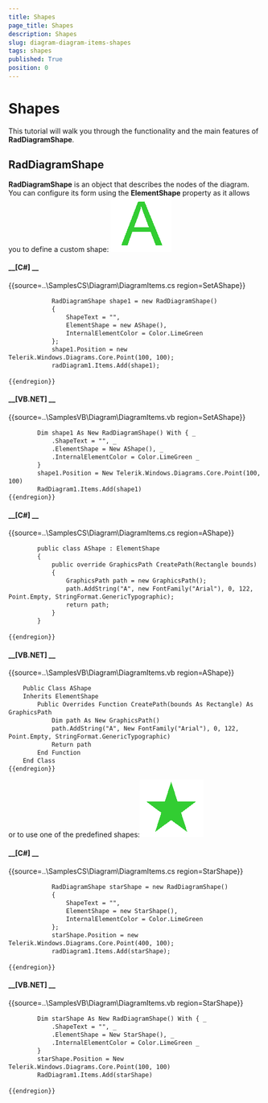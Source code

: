 ```yaml
---
title: Shapes
page_title: Shapes
description: Shapes
slug: diagram-diagram-items-shapes
tags: shapes
published: True
position: 0
---
```


# Shapes



This tutorial will walk you through the functionality and the main features of __RadDiagramShape__.

## RadDiagramShape

__RadDiagramShape__ is an object that describes the nodes of the diagram.
          You can configure its form using the __ElementShape__ property as it allows you to define a custom shape:
        ![diagram-diagram-items-shapes 001](images/diagram-diagram-items-shapes001.png)

#### __[C#] __

{{source=..\SamplesCS\Diagram\DiagramItems.cs region=SetAShape}}
	            
	            RadDiagramShape shape1 = new RadDiagramShape()
	            {
	                ShapeText = "",
	                ElementShape = new AShape(),
	                InternalElementColor = Color.LimeGreen
	            };
	            shape1.Position = new Telerik.Windows.Diagrams.Core.Point(100, 100);
	            radDiagram1.Items.Add(shape1);
	            
	{{endregion}}



#### __[VB.NET] __

{{source=..\SamplesVB\Diagram\DiagramItems.vb region=SetAShape}}
	
	        Dim shape1 As New RadDiagramShape() With { _
	            .ShapeText = "", _
	            .ElementShape = New AShape(), _
	            .InternalElementColor = Color.LimeGreen _
	        }
	        shape1.Position = New Telerik.Windows.Diagrams.Core.Point(100, 100)
	        RadDiagram1.Items.Add(shape1)
	{{endregion}}



#### __[C#] __

{{source=..\SamplesCS\Diagram\DiagramItems.cs region=AShape}}
	        
	        public class AShape : ElementShape
	        { 
	            public override GraphicsPath CreatePath(Rectangle bounds)
	            {
	                GraphicsPath path = new GraphicsPath();
	                path.AddString("A", new FontFamily("Arial"), 0, 122, Point.Empty, StringFormat.GenericTypographic);
	                return path;
	            }
	        }
	    
	{{endregion}}



#### __[VB.NET] __

{{source=..\SamplesVB\Diagram\DiagramItems.vb region=AShape}}
	
	    Public Class AShape
	    Inherits ElementShape
	        Public Overrides Function CreatePath(bounds As Rectangle) As GraphicsPath
	            Dim path As New GraphicsPath()
	            path.AddString("A", New FontFamily("Arial"), 0, 122, Point.Empty, StringFormat.GenericTypographic)
	            Return path
	        End Function
	    End Class
	{{endregion}}



or to use one of the predefined shapes:![diagram-diagram-items-shapes 002](images/diagram-diagram-items-shapes002.png)

#### __[C#] __

{{source=..\SamplesCS\Diagram\DiagramItems.cs region=StarShape}}
	            
	            RadDiagramShape starShape = new RadDiagramShape()
	            {
	                ShapeText = "",
	                ElementShape = new StarShape(),
	                InternalElementColor = Color.LimeGreen
	            };
	            starShape.Position = new Telerik.Windows.Diagrams.Core.Point(400, 100);
	            radDiagram1.Items.Add(starShape);
	        
	{{endregion}}



#### __[VB.NET] __

{{source=..\SamplesVB\Diagram\DiagramItems.vb region=StarShape}}
	
	        Dim starShape As New RadDiagramShape() With { _
	            .ShapeText = "", _
	            .ElementShape = New StarShape(), _
	            .InternalElementColor = Color.LimeGreen _
	        }
	        starShape.Position = New Telerik.Windows.Diagrams.Core.Point(100, 100)
	        RadDiagram1.Items.Add(starShape)
	
	{{endregion}}


